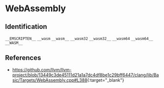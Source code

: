 # WebAssembly

## Identification

`__EMSCRIPTEN__`
`__wasm`
`__wasm__`
`__wasm32`
`__wasm32__`
`__wasm64`
`__wasm64__`
`__WASM__`

## References

- <https://github.com/llvm/llvm-project/blob/13449c3de45111d21a1a7dc4df8be1c29bff6447/clang/lib/Basic/Targets/WebAssembly.cpp#L388>{:target="_blank"}
